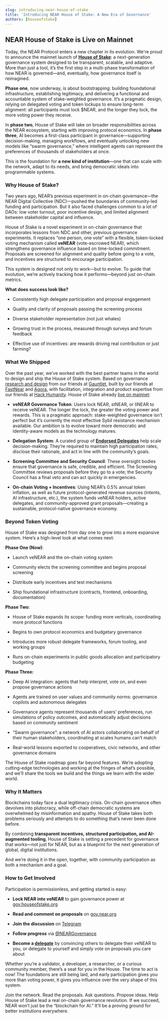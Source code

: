 ```yaml
---
slug: introducing-near-house-of-stake
title: 'Introducing NEAR House of Stake: A New Era of Governance'
authors: [houseofstake]
---
```


## **NEAR House of Stake is Live on Mainnet**

Today, the NEAR Protocol enters a new chapter in its evolution. We're proud to announce the mainnet launch of [**House of Stake**](https://gov.houseofstake.org/): a next-generation governance system designed to be transparent, scalable, and adaptive. More than just a tool, it’s the first step in a multi-phase transformation of how NEAR is governed—and, eventually, how governance itself is reimagined.

**Phase one**, now underway, is about bootstrapping: building foundational infrastructure, establishing legitimacy, and delivering a functional and accountable system of stake-weighted governance. It’s a pragmatic design, relying on delegated voting and token lockups to ensure long-term alignment: all participants must lock $NEAR, and the longer they lock, the more voting power they receive.

In **phase two**, House of Stake will take on broader responsibilities across the NEAR ecosystem, starting with improving protocol economics. In **phase three**, AI becomes a first-class participant in governance—supporting decision-making, managing workflows, and eventually unlocking new models like “swarm governance,” where intelligent agents can represent the preferences of thousands of stakeholders at once.

This is the foundation for **a new kind of institution**—one that can scale with the network, adapt to its needs, and bring democratic ideals into programmable systems.

### **Why House of Stake?**

Two years ago, NEAR’s previous experiment in on-chain governance—the NEAR Digital Collective (NDC)—pushed the boundaries of community-led funding and participation. But it also faced challenges common to a lot of DAOs: low voter turnout, poor incentive design, and limited alignment between stakeholder capital and influence.

House of Stake is a novel experiment in on-chain governance that incorporates lessons from NDC and other, previous governance experiments. It replaces “one person, one vote” with a flexible, token-locked voting mechanism called **veNEAR** (vote-escrowed NEAR), which strengthens governance influence based on time-locked commitment. Proposals are screened for alignment and quality before going to a vote, and incentives are structured to encourage participation.

This system is designed not only to work—but to evolve. To guide that evolution, we’re actively tracking how it performs—beyond just on-chain metrics.

**What does success look like?**

- Consistently high delegate participation and proposal engagement

- Quality and clarity of proposals passing the screening process

- Diverse stakeholder representation (not just whales)

- Growing trust in the process, measured through surveys and forum feedback

- Effective use of incentives: are rewards driving real contribution or just farming?

### **What We Shipped**

Over the past year, we’ve worked with the best partner teams in the world to design and ship the House of Stake system. Based on governance [research and design](https://www.gauntlet.xyz/resources/near-house-of-stake-governance-proposal) from our friends at [Gauntlet](https://www.gauntlet.xyz/), built by our friends at [FastNear](https://fastnear.com/) and [Agora](https://agora.xyz/), with facilitation, integration and product expertise from our friends at [Hack Humanity](https://www.hackhumanity.com/). House of Stake already [live on mainnet](https://gov.houseofstake.org/):

- **veNEAR Governance Token**: Users lock NEAR, stNEAR, or liNEAR to receive veNEAR. The longer the lock, the greater the voting power and rewards. This is a pragmatic approach: stake-weighted governance isn’t perfect but it’s currently the most effective Sybil resistance mechanism available. Our ambition is to evolve toward more democratic and identity-aware models as the technology matures.

- **Delegation System**: A curated group of [**Endorsed Delegates**](https://gov.near.org/t/announcing-the-initial-set-of-endorsed-delegates/40815) help scale decision-making. They’re required to maintain high participation rates, disclose their rationale, and act in line with the community’s goals.

- **Screening Committee and Security Council**: These oversight bodies ensure that governance is safe, credible, and efficient. The Screening Committee reviews proposals before they go to a vote; the Security Council has a final veto and can act quickly in emergencies.

- **On-chain Voting \+ Incentives**: Using NEAR’s 0.5% annual token inflation, as well as future protocol-generated revenue sources (intents, AI infrastructure, etc.), the system funds veNEAR holders, active delegates, and community-approved grant proposals—creating a sustainable, protocol-native governance economy.

### **Beyond Token Voting**

House of Stake was designed from day one to grow into a more expansive system. Here’s a high-level look at what comes next:

**Phase One (Now)**:

- Launch veNEAR and the on-chain voting system

- Community elects the screening committee and begins proposal screening

- Distribute early incentives and test mechanisms

- Ship foundational infrastructure (contracts, frontend, onboarding, documentation)

**Phase Two**:

- House of Stake expands its scope: funding more verticals, coordinating more protocol functions

- Begins to own protocol economics and budgetary governance

- Introduces more robust delegate frameworks, forum tooling, and working groups

- Runs on-chain experiments in public goods allocation and participatory budgeting

**Phase Three:**

- Deep AI integration: agents that help interpret, vote on, and even propose governance actions

- Agents are trained on user values and community norms: governance copilots and autonomous delegates

- Governance agents represent thousands of users' preferences, run simulations of policy outcomes, and automatically adjust decisions based on community sentiment

- “Swarm governance”: a network of AI actors collaborating on behalf of their human stakeholders, coordinating at scales humans can’t match

- Real-world lessons exported to cooperatives, civic networks, and other governance domains

The House of Stake roadmap goes far beyond features. We’re adopting cutting-edge technologies and working at the fringes of what’s possible, and we’ll share the tools we build and the things we learn with the wider world.

### **Why It Matters**

Blockchains today face a dual legitimacy crisis. On-chain governance often devolves into plutocracy, while off-chain democratic systems are overwhelmed by misinformation and apathy. House of Stake takes both problems seriously and attempts to do something that’s never been done before.

By combining **transparent incentives, structured participation, and AI-augmented tooling**, House of Stake is setting a precedent for governance that works—not just for NEAR, but as a blueprint for the next generation of global, digital institutions.

And we’re doing it in the open, together, with community participation as both a mechanism and a goal.

### **How to Get Involved**

Participation is permissionless, and getting started is easy:

- **Lock NEAR into veNEAR** to gain governance power at [gov.houseofstake.org](http://gov.houseofstake.org)

- **Read and comment on proposals** on [gov.near.org](https://gov.near.org/)

- **Join the discussion** on [Telegram](https://t.me/NEAR_HouseOfStake)

- **Follow progress** via [@NEARGovernance](https://x.com/NEARGovernance)

- **Become a [delegate](https://gov.houseofstake.org/delegates?filter=endorsed)** by convincing others to delegate their veNEAR to you, or delegate to yourself and simply vote on proposals you care about

Whether you’re a validator, a developer, a researcher, or a curious community member, there’s a seat for you in the House. The time to act is now\! The foundations are still being laid, and early participation gives you more than voting power, it gives you influence over the very shape of this system.

Join the network. Read the proposals. Ask questions. Propose ideas. Help House of Stake lead a real on-chain governance revolution. If we succeed, NEAR won’t just be the “blockchain for AI.” It’ll be a proving ground for better institutions everywhere.
